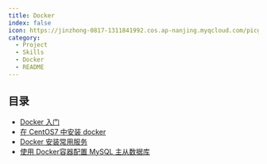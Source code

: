 ```yaml
---
title: Docker
index: false
icon: https://jinzhong-0817-1311841992.cos.ap-nanjing.myqcloud.com/picgo/docker.svg
category:
  - Project
  - Skills
  - Docker
  - README
---
```


## 目录

- [Docker 入门](docker_01.md)
- [在 CentOS7  中安装 docker](docker_02.md)
- [Docker 安装常用服务](docker_03.md)
- [使用 Docker容器配置 MySQL 主从数据库](docker_04.md)



